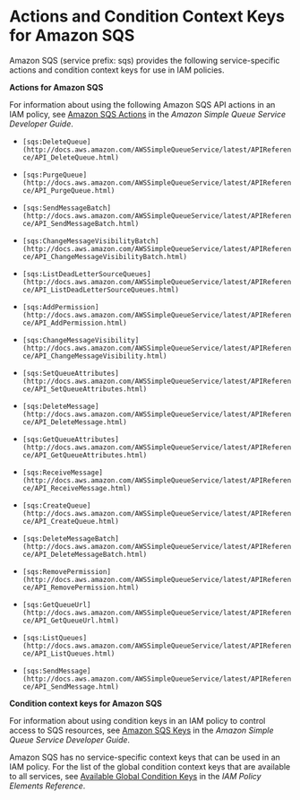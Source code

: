 # Actions and Condition Context Keys for Amazon SQS<a name="list_sqs"></a>

Amazon SQS \(service prefix: sqs\) provides the following service\-specific actions and condition context keys for use in IAM policies\.

**Actions for Amazon SQS**

For information about using the following Amazon SQS API actions in an IAM policy, see [Amazon SQS Actions](http://docs.aws.amazon.com/AWSSimpleQueueService/latest/SQSDeveloperGuide/UsingIAM.html#UsingWithSQS_Actions) in the *Amazon Simple Queue Service Developer Guide*\.

+ `[sqs:DeleteQueue](http://docs.aws.amazon.com/AWSSimpleQueueService/latest/APIReference/API_DeleteQueue.html)`

+ `[sqs:PurgeQueue](http://docs.aws.amazon.com/AWSSimpleQueueService/latest/APIReference/API_PurgeQueue.html)`

+ `[sqs:SendMessageBatch](http://docs.aws.amazon.com/AWSSimpleQueueService/latest/APIReference/API_SendMessageBatch.html)`

+ `[sqs:ChangeMessageVisibilityBatch](http://docs.aws.amazon.com/AWSSimpleQueueService/latest/APIReference/API_ChangeMessageVisibilityBatch.html)`

+ `[sqs:ListDeadLetterSourceQueues](http://docs.aws.amazon.com/AWSSimpleQueueService/latest/APIReference/API_ListDeadLetterSourceQueues.html)`

+ `[sqs:AddPermission](http://docs.aws.amazon.com/AWSSimpleQueueService/latest/APIReference/API_AddPermission.html)`

+ `[sqs:ChangeMessageVisibility](http://docs.aws.amazon.com/AWSSimpleQueueService/latest/APIReference/API_ChangeMessageVisibility.html)`

+ `[sqs:SetQueueAttributes](http://docs.aws.amazon.com/AWSSimpleQueueService/latest/APIReference/API_SetQueueAttributes.html)`

+ `[sqs:DeleteMessage](http://docs.aws.amazon.com/AWSSimpleQueueService/latest/APIReference/API_DeleteMessage.html)`

+ `[sqs:GetQueueAttributes](http://docs.aws.amazon.com/AWSSimpleQueueService/latest/APIReference/API_GetQueueAttributes.html)`

+ `[sqs:ReceiveMessage](http://docs.aws.amazon.com/AWSSimpleQueueService/latest/APIReference/API_ReceiveMessage.html)`

+ `[sqs:CreateQueue](http://docs.aws.amazon.com/AWSSimpleQueueService/latest/APIReference/API_CreateQueue.html)`

+ `[sqs:DeleteMessageBatch](http://docs.aws.amazon.com/AWSSimpleQueueService/latest/APIReference/API_DeleteMessageBatch.html)`

+ `[sqs:RemovePermission](http://docs.aws.amazon.com/AWSSimpleQueueService/latest/APIReference/API_RemovePermission.html)`

+ `[sqs:GetQueueUrl](http://docs.aws.amazon.com/AWSSimpleQueueService/latest/APIReference/API_GetQueueUrl.html)`

+ `[sqs:ListQueues](http://docs.aws.amazon.com/AWSSimpleQueueService/latest/APIReference/API_ListQueues.html)`

+ `[sqs:SendMessage](http://docs.aws.amazon.com/AWSSimpleQueueService/latest/APIReference/API_SendMessage.html)`

**Condition context keys for Amazon SQS**

For information about using condition keys in an IAM policy to control access to SQS resources, see [Amazon SQS Keys](http://docs.aws.amazon.com/AWSSimpleQueueService/latest/SQSDeveloperGuide/UsingIAM.html#amazon-sqs-keys) in the *Amazon Simple Queue Service Developer Guide*\.

Amazon SQS has no service\-specific context keys that can be used in an IAM policy\. For the list of the global condition context keys that are available to all services, see [Available Global Condition Keys](reference_policies_condition-keys.md#AvailableKeys) in the *IAM Policy Elements Reference*\.
